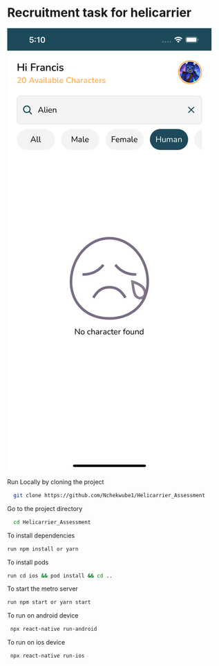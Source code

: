 # Recruitment task for helicarrier

<img src="./src/assets/projectImages/i1.png"
     alt="Preview"/>

Run Locally by cloning the project

```bash
  git clone https://github.com/Nchekwube1/Helicarrier_Assessment
```

Go to the project directory

```bash
  cd Helicarrier_Assessment
```

To install dependencies

```bash
run npm install or yarn
```

To install pods

```bash
run cd ios && pod install && cd ..
```

To start the metro server

```bash
run npm start or yarn start
```

To run on android device

```bash
 npx react-native run-android
```

To run on ios device

```bash
 npx react-native run-ios
```
